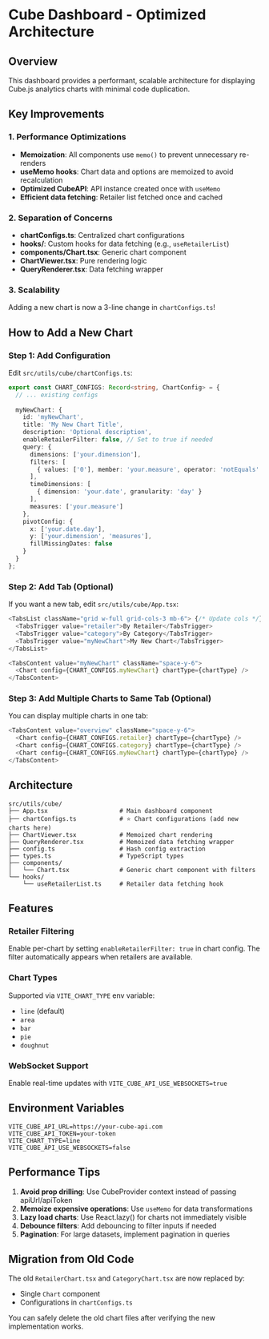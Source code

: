 # Cube Dashboard - Optimized Architecture

## Overview
This dashboard provides a performant, scalable architecture for displaying Cube.js analytics charts with minimal code duplication.

## Key Improvements

### 1. Performance Optimizations
- **Memoization**: All components use `memo()` to prevent unnecessary re-renders
- **useMemo hooks**: Chart data and options are memoized to avoid recalculation
- **Optimized CubeAPI**: API instance created once with `useMemo`
- **Efficient data fetching**: Retailer list fetched once and cached

### 2. Separation of Concerns
- **chartConfigs.ts**: Centralized chart configurations
- **hooks/**: Custom hooks for data fetching (e.g., `useRetailerList`)
- **components/Chart.tsx**: Generic chart component
- **ChartViewer.tsx**: Pure rendering logic
- **QueryRenderer.tsx**: Data fetching wrapper

### 3. Scalability
Adding a new chart is now a 3-line change in `chartConfigs.ts`!

## How to Add a New Chart

### Step 1: Add Configuration
Edit `src/utils/cube/chartConfigs.ts`:

```typescript
export const CHART_CONFIGS: Record<string, ChartConfig> = {
  // ... existing configs
  
  myNewChart: {
    id: 'myNewChart',
    title: 'My New Chart Title',
    description: 'Optional description',
    enableRetailerFilter: false, // Set to true if needed
    query: {
      dimensions: ['your.dimension'],
      filters: [
        { values: ['0'], member: 'your.measure', operator: 'notEquals' }
      ],
      timeDimensions: [
        { dimension: 'your.date', granularity: 'day' }
      ],
      measures: ['your.measure']
    },
    pivotConfig: {
      x: ['your.date.day'],
      y: ['your.dimension', 'measures'],
      fillMissingDates: false
    }
  }
};
```

### Step 2: Add Tab (Optional)
If you want a new tab, edit `src/utils/cube/App.tsx`:

```typescript
<TabsList className="grid w-full grid-cols-3 mb-6"> {/* Update cols */}
  <TabsTrigger value="retailer">By Retailer</TabsTrigger>
  <TabsTrigger value="category">By Category</TabsTrigger>
  <TabsTrigger value="myNewChart">My New Chart</TabsTrigger>
</TabsList>

<TabsContent value="myNewChart" className="space-y-6">
  <Chart config={CHART_CONFIGS.myNewChart} chartType={chartType} />
</TabsContent>
```

### Step 3: Add Multiple Charts to Same Tab (Optional)
You can display multiple charts in one tab:

```typescript
<TabsContent value="overview" className="space-y-6">
  <Chart config={CHART_CONFIGS.retailer} chartType={chartType} />
  <Chart config={CHART_CONFIGS.category} chartType={chartType} />
  <Chart config={CHART_CONFIGS.myNewChart} chartType={chartType} />
</TabsContent>
```

## Architecture

```
src/utils/cube/
├── App.tsx                    # Main dashboard component
├── chartConfigs.ts            # ⭐ Chart configurations (add new charts here)
├── ChartViewer.tsx            # Memoized chart rendering
├── QueryRenderer.tsx          # Memoized data fetching wrapper
├── config.ts                  # Hash config extraction
├── types.ts                   # TypeScript types
├── components/
│   └── Chart.tsx              # Generic chart component with filters
└── hooks/
    └── useRetailerList.ts     # Retailer data fetching hook
```

## Features

### Retailer Filtering
Enable per-chart by setting `enableRetailerFilter: true` in chart config. The filter automatically appears when retailers are available.

### Chart Types
Supported via `VITE_CHART_TYPE` env variable:
- `line` (default)
- `area`
- `bar`
- `pie`
- `doughnut`

### WebSocket Support
Enable real-time updates with `VITE_CUBE_API_USE_WEBSOCKETS=true`

## Environment Variables

```env
VITE_CUBE_API_URL=https://your-cube-api.com
VITE_CUBE_API_TOKEN=your-token
VITE_CHART_TYPE=line
VITE_CUBE_API_USE_WEBSOCKETS=false
```

## Performance Tips

1. **Avoid prop drilling**: Use CubeProvider context instead of passing apiUrl/apiToken
2. **Memoize expensive operations**: Use `useMemo` for data transformations
3. **Lazy load charts**: Use React.lazy() for charts not immediately visible
4. **Debounce filters**: Add debouncing to filter inputs if needed
5. **Pagination**: For large datasets, implement pagination in queries

## Migration from Old Code

The old `RetailerChart.tsx` and `CategoryChart.tsx` are now replaced by:
- Single `Chart` component
- Configurations in `chartConfigs.ts`

You can safely delete the old chart files after verifying the new implementation works.
